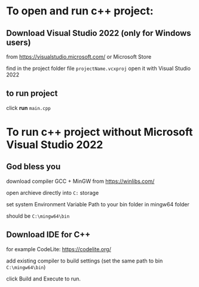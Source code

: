 # To open and run c++ project: 
## Download Visual Studio 2022 (only for Windows users)
from https://visualstudio.microsoft.com/ or Microsoft Store

find in the project folder file ```projectName.vcxproj``` open it with Visual Studio 2022
## to run project
click **run** ```main.cpp```


# To run c++ project without Microsoft Visual Studio 2022
## God bless you
download compiler GCC + MinGW from https://winlibs.com/

open archieve directly into ```C:``` storage

set system Environment Variable Path to your bin folder in mingw64 folder

should be ```C:\mingw64\bin```
## Download IDE for C++
for example CodeLite:
https://codelite.org/

add existing compiler to build settings (set the same path to bin ```C:\mingw64\bin```)

click Build and Execute to run.
